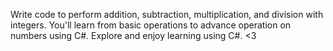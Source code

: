 Write code to perform addition, subtraction, multiplication, and division with integers. You'll learn from basic operations to advance operation on numbers using C#. Explore and enjoy learning using C#. <3


